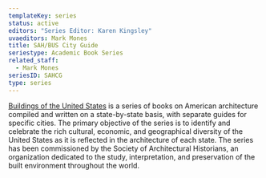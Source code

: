 ```yaml
---
templateKey: series
status: active
editors: "Series Editor: Karen Kingsley"
uvaeditors: Mark Mones
title: SAH/BUS City Guide
seriestype: Academic Book Series
related_staff:
  - Mark Mones
seriesID: SAHCG
type: series
---
```

[Buildings of the United States](https://www.upress.virginia.edu/series/buildings-united-states) is a series of books on American architecture compiled and written on a state-by-state basis, with separate guides for specific cities. The primary objective of the series is to identify and celebrate the rich cultural, economic, and geographical diversity of the United States as it is reflected in the architecture of each state. The series has been commissioned by the Society of Architectural Historians, an organization dedicated to the study, interpretation, and preservation of the built environment throughout the world.